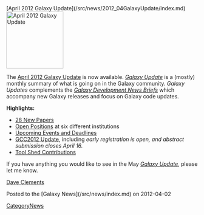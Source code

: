 <div class='newsItemHeader'>[April 2012 Galaxy Update](/src/news/2012_04GalaxyUpdate/index.md)</div>

<div class='right'><a href='/src/GalaxyUpdates/2012_04/index.md'><img src="/src/images/Logos/GalaxyUpdate200.png" alt="April 2012 Galaxy Update" width=150 /></a></div>

The [April 2012 Galaxy Update](/src/GalaxyUpdates/2012_04/index.md) is now available.  *[Galaxy Update](/src/GalaxyUpdates/index.md)* is a (mostly) monthly summary of what is going on in the Galaxy community.  *Galaxy Updates* complements the *[Galaxy Development News Briefs](/src/DevNewsBriefs/index.md)* which accompany new Galaxy releases and focus on Galaxy code updates.

**Highlights:**

* [28 New Papers](/src/GalaxyUpdates/2012_03/index.md#new-papers)
* [Open Positions](/src/GalaxyUpdates/2012_03/index.md#whos-hiring) at six different institutions
* [Upcoming Events and Deadlines](/src/GalaxyUpdates/2012_03/index.md#upcoming-events-and-deadlines)
* [GCC2012 Update](/src/GalaxyUpdates/2012_03/index.md#gcc2012-update), including *early registration is open, and abstract submission closes April 16.*
* [Tool Shed Contributions](/src/GalaxyUpdates/2012_03/index.md#tool-shed-contributions)

If you have anything you would like to see in the May *[Galaxy Update](/src/GalaxyUpdates/index.md)*, please let me know.

[Dave Clements](/src/DaveClements/index.md)

<div class='newsItemFooter'>Posted to the [Galaxy News](/src/news/index.md) on 2012-04-02 </div>

[CategoryNews](/src/CategoryNews/index.md)
